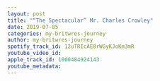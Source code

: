 ```yaml
---
layout: post
title: "“The Spectacular” Mr. Charles Crowley"
date: 2019-07-05
categories: my-britwres-journey
author: my-britwres-journey
spotify_track_id: 12uTRIcAE8rWGyKJoKm3mR
youtube_video_id: 
apple_track_id: 1000484924143
youtube_metadata: 
---
```

